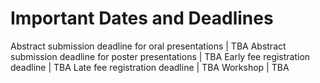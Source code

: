 # Important Dates and Deadlines

Abstract submission deadline for oral presentations | TBA
Abstract submission deadline for poster presentations | TBA
Early fee registration deadline | TBA
Late fee registration deadline | TBA
Workshop | TBA
